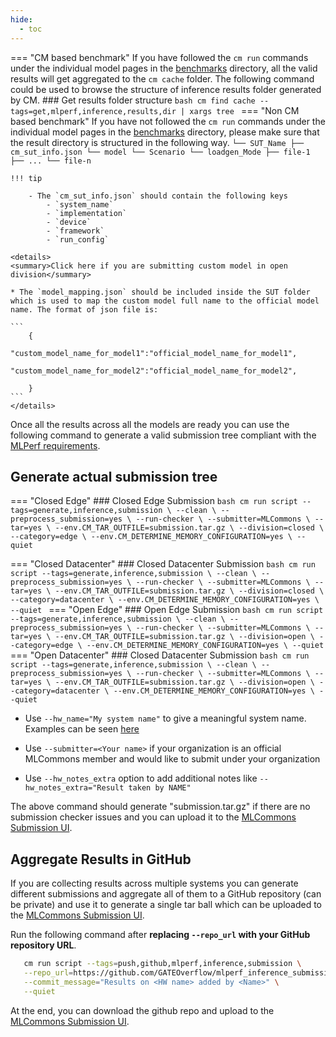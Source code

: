 ```yaml
---
hide:
  - toc
---
```


=== "CM based benchmark"
    If you have followed the `cm run` commands under the individual model pages in the [benchmarks](../index.md) directory, all the valid results will get aggregated to the `cm cache` folder. The following command could be used to browse the structure of inference results folder generated by CM.
    ### Get results folder structure
    ```bash
    cm find cache --tags=get,mlperf,inference,results,dir | xargs tree
    ```
=== "Non CM based benchmark"
    If you have not followed the `cm run` commands under the individual model pages in the [benchmarks](../index.md) directory, please make sure that the result directory is structured in the following way. 
    ```
    └── SUT_Name
        ├── cm_sut_info.json
        └── model
            └── Scenario
                └── loadgen_Mode
                    ├── file-1
                    ├── ...
                    └── file-n
    ```

    !!! tip

        - The `cm_sut_info.json` should contain the following keys
            - `system_name`
            - `implementation`
            - `device`
            - `framework`
            - `run_config`
    
    <details>
    <summary>Click here if you are submitting custom model in open division</summary>

    * The `model_mapping.json` should be included inside the SUT folder which is used to map the custom model full name to the official model name. The format of json file is:

    ```
        {
            "custom_model_name_for_model1":"official_model_name_for_model1",
            "custom_model_name_for_model2":"official_model_name_for_model2",

        }
    ```
    </details>

Once all the results across all the models are ready you can use the following command to generate a valid submission tree compliant with the [MLPerf requirements](https://github.com/mlcommons/policies/blob/master/submission_rules.adoc#inference-1).

## Generate actual submission tree

=== "Closed Edge"
    ### Closed Edge Submission
    ```bash
       cm run script --tags=generate,inference,submission \
          --clean \
          --preprocess_submission=yes \
          --run-checker \
          --submitter=MLCommons \
          --tar=yes \
          --env.CM_TAR_OUTFILE=submission.tar.gz \
          --division=closed \
          --category=edge \
          --env.CM_DETERMINE_MEMORY_CONFIGURATION=yes \
          --quiet
    ```

=== "Closed Datacenter"
    ### Closed Datacenter Submission
    ```bash
       cm run script --tags=generate,inference,submission \
          --clean \
          --preprocess_submission=yes \
          --run-checker \
          --submitter=MLCommons \
          --tar=yes \
          --env.CM_TAR_OUTFILE=submission.tar.gz \
          --division=closed \
          --category=datacenter \
          --env.CM_DETERMINE_MEMORY_CONFIGURATION=yes \
          --quiet
    ```
=== "Open Edge"
    ### Open Edge Submission
    ```bash
       cm run script --tags=generate,inference,submission \
          --clean \
          --preprocess_submission=yes \
          --run-checker \
          --submitter=MLCommons \
          --tar=yes \
          --env.CM_TAR_OUTFILE=submission.tar.gz \
          --division=open \
          --category=edge \
          --env.CM_DETERMINE_MEMORY_CONFIGURATION=yes \
          --quiet
    ```
=== "Open Datacenter"
    ### Closed Datacenter Submission
    ```bash
       cm run script --tags=generate,inference,submission \
          --clean \
          --preprocess_submission=yes \
          --run-checker \
          --submitter=MLCommons \
          --tar=yes \
          --env.CM_TAR_OUTFILE=submission.tar.gz \
          --division=open \
          --category=datacenter \
          --env.CM_DETERMINE_MEMORY_CONFIGURATION=yes \
          --quiet
    ```

* Use `--hw_name="My system name"` to give a meaningful system name. Examples can be seen [here](https://github.com/mlcommons/inference_results_v3.0/tree/main/open/cTuning/systems)

* Use `--submitter=<Your name>` if your organization is an official MLCommons member and would like to submit under your organization

* Use `--hw_notes_extra` option to add additional notes like `--hw_notes_extra="Result taken by NAME" `

The above command should generate "submission.tar.gz" if there are no submission checker issues and you can upload it to the [MLCommons Submission UI](https://submissions-ui.mlcommons.org/submission).

## Aggregate Results in GitHub

If you are collecting results across multiple systems you can generate different submissions and aggregate all of them to a GitHub repository (can be private) and use it to generate a single tar ball which can be uploaded to the [MLCommons Submission UI](https://submissions-ui.mlcommons.org/submission). 

Run the following command after **replacing `--repo_url` with your GitHub repository URL**.

```bash
   cm run script --tags=push,github,mlperf,inference,submission \
   --repo_url=https://github.com/GATEOverflow/mlperf_inference_submissions_v4.1 \
   --commit_message="Results on <HW name> added by <Name>" \
   --quiet
```

At the end, you can download the github repo and upload to the [MLCommons Submission UI](https://submissions-ui.mlcommons.org/submission).
